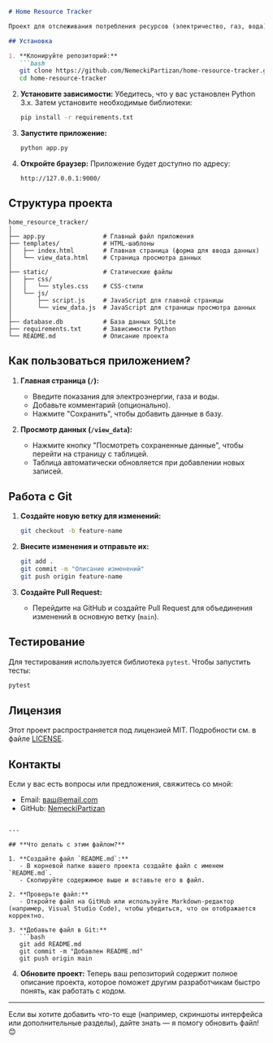 

```markdown
# Home Resource Tracker

Проект для отслеживания потребления ресурсов (электричество, газ, вода). Пользователь может вводить данные о потреблении ресурсов, сохранять их в базу данных и просматривать ранее введенные записи.

## Установка

1. **Клонируйте репозиторий:**
   ```bash
   git clone https://github.com/NemeckiPartizan/home-resource-tracker.git
   cd home-resource-tracker
   ```

2. **Установите зависимости:**
   Убедитесь, что у вас установлен Python 3.x. Затем установите необходимые библиотеки:
   ```bash
   pip install -r requirements.txt
   ```

3. **Запустите приложение:**
   ```bash
   python app.py
   ```

4. **Откройте браузер:**
   Приложение будет доступно по адресу:
   ```
   http://127.0.0.1:9000/
   ```

## Структура проекта

```
home_resource_tracker/
│
├── app.py                # Главный файл приложения
├── templates/            # HTML-шаблоны
│   ├── index.html        # Главная страница (форма для ввода данных)
│   └── view_data.html    # Страница просмотра данных
│
├── static/               # Статические файлы
│   ├── css/
│   │   └── styles.css    # CSS-стили
│   └── js/
│       ├── script.js     # JavaScript для главной страницы
│       └── view_data.js  # JavaScript для страницы просмотра данных
│
├── database.db           # База данных SQLite
├── requirements.txt      # Зависимости Python
└── README.md             # Описание проекта
```

## Как пользоваться приложением?

1. **Главная страница (`/`):**
   - Введите показания для электроэнергии, газа и воды.
   - Добавьте комментарий (опционально).
   - Нажмите "Сохранить", чтобы добавить данные в базу.

2. **Просмотр данных (`/view_data`):**
   - Нажмите кнопку "Посмотреть сохраненные данные", чтобы перейти на страницу с таблицей.
   - Таблица автоматически обновляется при добавлении новых записей.

## Работа с Git

1. **Создайте новую ветку для изменений:**
   ```bash
   git checkout -b feature-name
   ```

2. **Внесите изменения и отправьте их:**
   ```bash
   git add .
   git commit -m "Описание изменений"
   git push origin feature-name
   ```

3. **Создайте Pull Request:**
   - Перейдите на GitHub и создайте Pull Request для объединения изменений в основную ветку (`main`).

## Тестирование

Для тестирования используется библиотека `pytest`. Чтобы запустить тесты:
```bash
pytest
```

## Лицензия

Этот проект распространяется под лицензией MIT. Подробности см. в файле [LICENSE](LICENSE).

## Контакты

Если у вас есть вопросы или предложения, свяжитесь со мной:
- Email: ваш@email.com
- GitHub: [NemeckiPartizan](https://github.com/NemeckiPartizan)
```

---

## **Что делать с этим файлом?**

1. **Создайте файл `README.md`:**
   - В корневой папке вашего проекта создайте файл с именем `README.md`.
   - Скопируйте содержимое выше и вставьте его в файл.

2. **Проверьте файл:**
   - Откройте файл на GitHub или используйте Markdown-редактор (например, Visual Studio Code), чтобы убедиться, что он отображается корректно.

3. **Добавьте файл в Git:**
   ```bash
   git add README.md
   git commit -m "Добавлен README.md"
   git push origin main
   ```

4. **Обновите проект:**
   Теперь ваш репозиторий содержит полное описание проекта, которое поможет другим разработчикам быстро понять, как работать с кодом.

---

Если вы хотите добавить что-то еще (например, скриншоты интерфейса или дополнительные разделы), дайте знать — я помогу обновить файл! 😊
